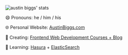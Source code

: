![austin biggs' stats](https://github-readme-stats.vercel.app/api?username=austinbiggs&count_private=true&show_icons=true)

😄 Pronouns: he / him / his

🌐 Personal Website: [AustinBiggs.com](https://austinbiggs.com)

🔭 Creating: [Frontend Web Development Courses + Blog](https://codesage.io)

🌱 Learning: [Hasura](https://hasura.io/) + [ElasticSearch](https://www.elastic.co/)
